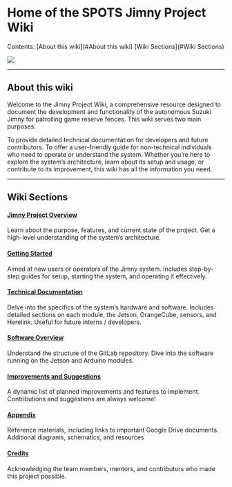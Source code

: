 
# Home of the SPOTS Jimny Project Wiki


Contents:
[About this wiki](#About this wiki)
[Wiki Sections](#Wiki Sections)


![](https://github.com/Axel-Barbelanne/jimny-wiki/blob/main/images/jimny_above.JPG)


---

## About this wiki

Welcome to the Jimny Project Wiki, a comprehensive resource designed to document the development and functionality of the autonomous Suzuki Jimny for patrolling game reserve fences. This wiki serves two main purposes:

To provide detailed technical documentation for developers and future contributors.
To offer a user-friendly guide for non-technical individuals who need to operate or understand the system.
Whether you’re here to explore the system’s architecture, learn about its setup and usage, or contribute to its improvement, this wiki has all the information you need.


---

## Wiki Sections


#### [Jimny Project Overview](Jimny-Project-Overview)
Learn about the purpose, features, and current state of the project.
Get a high-level understanding of the system’s architecture.
#### [Getting Started](Getting-Started)
Aimed at new users or operators of the Jimny system.
Includes step-by-step guides for setup, starting the system, and operating it effectively.
#### [Technical Documentation](Technical-Documentation)
Delve into the specifics of the system’s hardware and software.
Includes detailed sections on each module, the Jetson, OrangeCube, sensors, and Herelink.
Useful for future interns / developers.
#### [Software Overview](Software-Overview)
Understand the structure of the GitLab repository.
Dive into the software running on the Jetson and Arduino modules.
#### [Improvements and Suggestions](Improvements-and-Suggestions.md)
A dynamic list of planned improvements and features to implement.
Contributions and suggestions are always welcome!
#### [Appendix](Appendix)
Reference materials, including links to important Google Drive documents.
Additional diagrams, schematics, and resources
#### [Credits](Credits)
Acknowledging the team members, mentors, and contributors who made this project possible.


